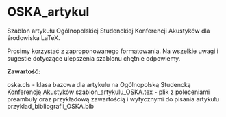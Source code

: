# OSKA_artykul
Szablon artykułu Ogólnopolskiej Studenckiej Konferencji Akustyków dla środowiska LaTeX.

Prosimy korzystać z zaproponowanego formatowania. Na wszelkie uwagi i sugestie dotyczące ulepszenia szablonu chętnie odpowiemy.

**Zawartość:**

oska.cls - klasa bazowa dla artykułu na Ogólnopolską Studencką Konferencję Akustyków
szablon_artykulu_OSKA.tex - plik z poleceniami preambuły oraz przykładową zawartością i wytycznymi do pisania artykułu
przyklad_bibliografii_OSKA.bib
